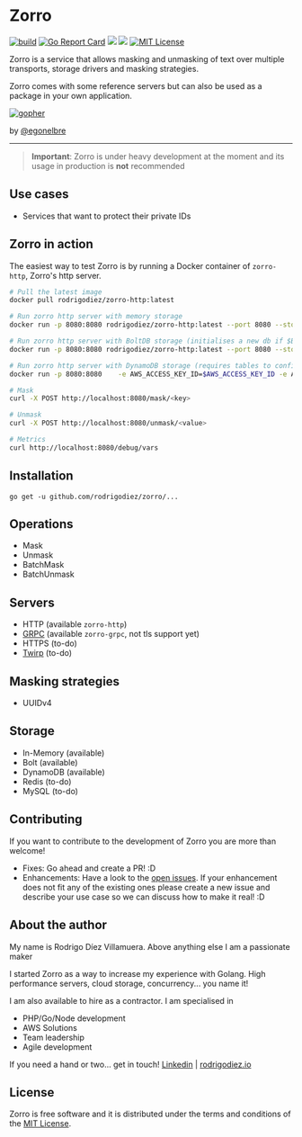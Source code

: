 # Zorro

[![build](	https://img.shields.io/travis/rodrigodiez/zorro.svg)](https://travis-ci.org/rodrigodiez/zorro)
[![Go Report Card](https://goreportcard.com/badge/github.com/rodrigodiez/zorro)](https://goreportcard.com/report/github.com/rodrigodiez/zorro)
[![](https://img.shields.io/badge/godoc-reference-5272B4.svg?style=flat-square)](https://godoc.org/github.com/rodrigodiez/zorro)
[![](https://images.microbadger.com/badges/image/rodrigodiez/zorro-http.svg)](https://microbadger.com/images/rodrigodiez/zorro-http "Get your own image badge on microbadger.com")
[![MIT License](https://img.shields.io/github/license/rodrigodiez/zorro.svg)](https://github.com/rodrigodiez/zorro/blob/master/LICENSE.md)

Zorro is a service that allows masking and unmasking of text over multiple transports, storage drivers and masking strategies.

Zorro comes with some reference servers but can also be used as a package in your own application.

[![gopher](https://github.com/egonelbre/gophers/raw/master/.thumb/vector/superhero/standing.png)](https://github.com/egonelbre/gophers)

by [@egonelbre](https://github.com/egonelbre/gophers)

---

> **Important**: Zorro is under heavy development at the moment and its usage in production is **not** recommended

## Use cases
- Services that want to protect their private IDs

## Zorro in action
The easiest way to test Zorro is by running a Docker container of `zorro-http`, Zorro's http server.

```bash
# Pull the latest image
docker pull rodrigodiez/zorro-http:latest

# Run zorro http server with memory storage
docker run -p 8080:8080 rodrigodiez/zorro-http:latest --port 8080 --storage-driver memory --debug

# Run zorro http server with BoltDB storage (initialises a new db if $BOLTDB_PATH does not exist)
docker run -p 8080:8080 rodrigodiez/zorro-http:latest --port 8080 --storage-driver boltdb -storage-path $BOLTDB_PATH --debug

# Run zorro http server with DynamoDB storage (requires tables to configured with the following key {ID: String})
docker run -p 8080:8080    -e AWS_ACCESS_KEY_ID=$AWS_ACCESS_KEY_ID -e AWS_SECRET_ACCESS_KEY=$AWS_SECRET_ACCESS_KEY rodrigodiez/zorro-http:latest --port 8080 --storage-driver dynamodb -dynamodb-keys-table $DINAMODB_KEYS_TABLE -dynamodb-values-table $DINAMODB_VALUES_TABLE -aws-region $AWS_REGION --debug

# Mask
curl -X POST http://localhost:8080/mask/<key>

# Unmask
curl -X POST http://localhost:8080/unmask/<value>

# Metrics
curl http://localhost:8080/debug/vars
```

## Installation
```
go get -u github.com/rodrigodiez/zorro/...
```

## Operations
- Mask
- Unmask
- BatchMask
- BatchUnmask

## Servers
- HTTP (available `zorro-http`)
- [GRPC](https://grpc.io/) (available `zorro-grpc`, not tls support yet)
- HTTPS (to-do)
- [Twirp](https://github.com/twitchtv/twirp) (to-do)

## Masking strategies
- UUIDv4

## Storage
- In-Memory (available)
- Bolt (available)
- DynamoDB (available)
- Redis (to-do)
- MySQL (to-do)

## Contributing
If you want to contribute to the development of Zorro you are more than welcome!

- Fixes: Go ahead and create a PR! :D
- Enhancements: Have a look to the [open issues](https://github.com/rodrigodiez/zorro/issues). If your enhancement does not fit any of the existing ones please create a new issue and describe your use case so we can discuss how to make it real! :D

## About the author
My name is Rodrigo Díez Villamuera. Above anything else I am a passionate maker

I started Zorro as a way to increase my experience with Golang. High performance servers, cloud storage, concurrency... you name it!

I am also available to hire as a contractor. I am specialised in

- PHP/Go/Node development
- AWS Solutions
- Team leadership
- Agile development

If you need a hand or two... get in touch!
[Linkedin](https://www.linkedin.com/in/rodrigodiezvillamuera/) | [rodrigodiez.io](http://rodrigodiez.io)

## License
Zorro is free software and it is distributed under the terms and conditions of the [MIT License](https://choosealicense.com/licenses/mit/).
